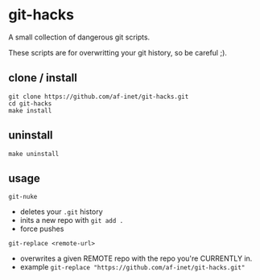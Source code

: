 # git-hacks

A small collection of dangerous git scripts.

These scripts are for overwritting your git history, so be careful ;).

## clone / install

```
git clone https://github.com/af-inet/git-hacks.git
cd git-hacks
make install
```

## uninstall

`make uninstall`

## usage

`git-nuke` 

- deletes your `.git` history
- inits a new repo with `git add .`
- force pushes

`git-replace <remote-url>` 

- overwrites a given REMOTE repo with the repo you're CURRENTLY in.
- example `git-replace "https://github.com/af-inet/git-hacks.git"`

